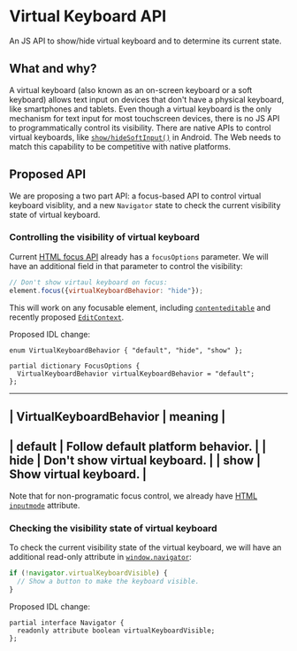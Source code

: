 # Virtual Keyboard API
An JS API to show/hide virtual keyboard and to determine its current state.


## What and why?

A virtual keyboard (also known as an on-screen keyboard or a soft keyboard)
allows text input on devices that don't have a physical keyboard, like
smartphones and tablets.  Even though a virtual keyboard is the only mechanism
for text input for most touchscreen devices, there is no JS API to
programmatically control its visibility.  There are native APIs to control
virtual keyboards, like
[`show/hideSoftInput()`](https://developer.android.com/reference/android/view/inputmethod/InputMethodManager.html#showSoftInput(android.view.View,%20int))
in Android.  The Web needs to match this capability to be competitive with
native platforms.


## Proposed API

We are proposing a two part API: a focus-based API to control virtual keyboard
visiblity, and a new `Navigator` state to check the current visibility state of
virtual keyboard.

### Controlling the visibility of virtual keyboard

Current [HTML focus
API](https://html.spec.whatwg.org/multipage/interaction.html#focus) already has
a `focusOptions` parameter.  We will have an additional field in that parameter
to control the visibility:

```javascript
// Don't show virtaul keyboard on focus:
element.focus({virtualKeyboardBehavior: "hide"});
```

This will work on any focusable element, including
[`contenteditable`](https://developer.mozilla.org/en-US/docs/Web/Guide/HTML/Editable_content)
and recently proposed
[`EditContext`](https://github.com/MicrosoftEdge/MSEdgeExplainers/blob/master/EditContext/explainer.md).

Proposed IDL change:

```WebIDL
enum VirtualKeyboardBehavior { "default", "hide", "show" };

partial dictionary FocusOptions {
  VirtualKeyboardBehavior virtualKeyboardBehavior = "default";
};
```

-------------------------------------
| VirtualKeyboardBehavior | meaning |
-------------------------------------
| default | Follow default platform behavior. |
| hide    | Don't show virtual keyboard.      |
| show    | Show virtual keyboard.            |
-------------------------------------

Note that for non-programatic focus control, we already have [HTML
`inputmode`](https://html.spec.whatwg.org/multipage/interaction.html#input-modalities:-the-inputmode-attribute)
attribute.


### Checking the visibility state of virtual keyboard

To check the current visibility state of the virtual keyboard, we will have an
additional read-only attribute in
[`window.navigator`](https://developer.mozilla.org/en-US/docs/Web/API/Navigator):

```javascript
if (!navigator.virtualKeyboardVisible) {
  // Show a button to make the keyboard visible.
}
```

Proposed IDL change:

```WebIDL
partial interface Navigator {
  readonly attribute boolean virtualKeyboardVisible;
};
```

